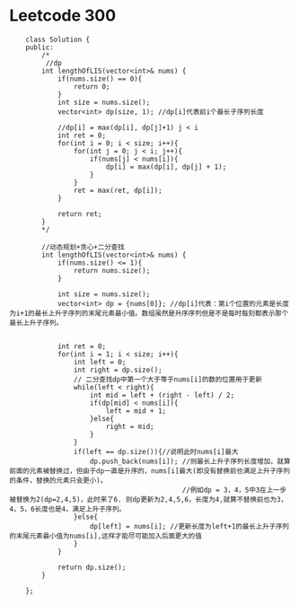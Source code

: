 # Leetcode 300
        class Solution {
        public:
            /*
             //dp
            int lengthOfLIS(vector<int>& nums) {
                if(nums.size() == 0){
                    return 0;
                }
                int size = nums.size();
                vector<int> dp(size, 1); //dp[i]代表前i个最长子序列长度

                //dp[i] = max(dp[i], dp[j]+1) j < i
                int ret = 0;
                for(int i = 0; i < size; i++){
                    for(int j = 0; j < i; j++){
                        if(nums[j] < nums[i]){
                            dp[i] = max(dp[i], dp[j] + 1);
                        }
                    }
                    ret = max(ret, dp[i]);
                }

                return ret;
            }
            */

            //动态规划+贪心+二分查找
            int lengthOfLIS(vector<int>& nums) {
                if(nums.size() <= 1){
                    return nums.size();
                }

                int size = nums.size();
                vector<int> dp = {nums[0]}; //dp[i]代表：第i个位置的元素是长度为i+1的最长上升子序列的末尾元素最小值。数组虽然是升序序列但是不是每时每刻都表示那个最长上升子序列。


                int ret = 0;
                for(int i = 1; i < size; i++){
                    int left = 0;
                    int right = dp.size(); 
                    // 二分查找dp中第一个大于等于nums[i]的数的位置用于更新
                    while(left < right){
                        int mid = left + (right - left) / 2;
                        if(dp[mid] < nums[i]){
                            left = mid + 1;
                        }else{
                            right = mid;
                        }
                    }
                    if(left == dp.size()){//说明此时nums[i]最大
                        dp.push_back(nums[i]); //则最长上升子序列长度增加，就算前面的元素被替换过，但由于dp一直是升序的，nums[i]最大(即没有替换前也满足上升子序列的条件，替换的元素只会更小)。
                                               //例如dp = 3，4，5中3在上一步被替换为2(dp=2,4,5)，此时来了6. 则dp更新为2,4,5,6，长度为4,就算不替换前也为3，4，5，6长度也是4，满足上升子序列。
                    }else{
                        dp[left] = nums[i]; //更新长度为left+1的最长上升子序列的末尾元素最小值为nums[i],这样才能尽可能加入后面更大的值
                    }
                }

                return dp.size();
            }

        };
